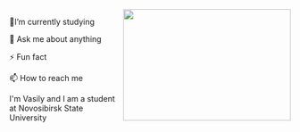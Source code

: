
<title> Hi there 👋</title>
<body>
<img src="https://media.giphy.com/media/ToMjGpyHdJiioVfdtK0/giphy.gif" align="right" width="300" height="200" />
  <p> 🌱I’m currently studying </p>
  <p> 💬 Ask me about anything </p>
  <p> ⚡ Fun fact </p>
  <p> 📫 How to reach me </p>
</body>

<p> I'm Vasily and I am a student at Novosibirsk State University </p>






